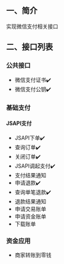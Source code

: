 ## 一、简介
实现微信支付相关接口

## 二、接口列表
### 公共接口
- 微信支付证书✔️
- 微信支付公钥✔️
### 基础支付
#### JSAPI支付
- JSAPI下单✔️
- 查询订单✔️
- 关闭订单✔️
- JSAPI调起支付✔️
- 支付结果通知
- 申请退款✔️
- 查询单笔退款✔️
- 退款结果通知
- 申请交易账单
- 申请资金账单
- 下载账单
### 资金应用
- 商家转账到零钱

